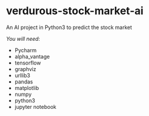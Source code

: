 # verdurous-stock-market-ai
An AI project in Python3 to predict the stock market

*You will need*:
- Pycharm
- alpha_vantage
- tensorflow
- graphviz
- urllib3
- pandas
- matplotlib
- numpy
- python3
- jupyter notebook

